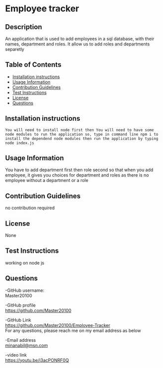 # Employee tracker

## Description
An application that is used to add employees in a sql database, with their names, department and roles. It allow us to add roles and departments separetly 

## Table of Contents
- [Installation instructions](#installation-instructions)
- [Usage Information](#usage-information)
- [Contribution Guidelines](#contribution-guidelines)
- [Test Instructions](#test-instructions)
- [License](#license)
- [Questions](#questions)

## Installation instructions 
```You will need to install node first then You will need to have some node modules to run the application so, type in command line npm i to install the dependend node modules then run the application by typing node index.js```

## Usage Information
You have to add department first then role second so that when you add employee, it gives you choices for department and roles as there is no employee without a department or a role

## Contribution Guidelines
no contribution required

## License
None<br>

## Test Instructions
working on node js

## Questions
-GitHub username:<br>Master20100<br>

-GitHub profile<br>
https://github.com/Master20100<br>

-GitHub Link<br>
https://github.com/Master20100/Employee-Tracker<br>
For any questions, please reach me on my email address as below <br>

-Email address<br>
<minanabil@msn.com>

-video link <br>
https://youtu.be/i3acPONRF0Q